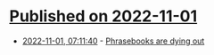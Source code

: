 # [Published on 2022-11-01](index.md)

* [2022-11-01, 07:11:40](https://news.ycombinator.com/item?id=33417972) - [Phrasebooks are dying out](https://www.economist.com/britain/2022/10/27/phrasebooks-are-dying-out)
